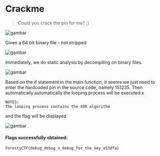 # Crackme
>Could you crack the pin for me? ;)

![gambar](https://github.com/Valcar-ies/WriteUP-Seleksi-Internal-Gemastik-2023-Foresty/assets/84186470/9f2f7504-049e-4da3-8579-604d1f434cfd)

Given a 64 bit binary file - not stripped

![gambar](https://github.com/Valcar-ies/WriteUP-Seleksi-Internal-Gemastik-2023-Foresty/assets/84186470/589b0f5d-8598-4fb0-b3b2-adf334747ecd)

Immediately, we do static analysis by decompiling
on binary files.

![gambar](https://github.com/Valcar-ies/WriteUP-Seleksi-Internal-Gemastik-2023-Foresty/assets/84186470/374f3e77-3a65-4b3f-8bd2-7839d938c4c7)

Based on the if statement in the main function, it seems we just need to
enter the hardcoded pin in the source code, namely 151235. Then automatically
automatically the looping process will be executed x

```console
NOTES:
The looping process contains the XOR algorithm
```
and the flag will be displayed

![gambar](https://github.com/Valcar-ies/WriteUP-Seleksi-Internal-Gemastik-2023-Foresty/assets/84186470/1c7ddad8-e53c-4dfd-b5ee-fe529e7431d4)

#### Flags successfully obtained:
```console
ForestyCTF{debug_debug_n_debug_for_the_key_a53dfa}
```
